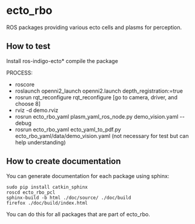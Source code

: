 # ecto_rbo

ROS packages providing various ecto cells and plasms for perception.

## How to test

Install ros-indigo-ecto*
compile the package

PROCESS:
- roscore
- roslaunch openni2_launch openni2.launch depth_registration:=true  
- rosrun rqt_reconfigure rqt_reconfigure [go to camera, driver, and choose 8]
- rviz -d demo.rviz
- rosrun ecto_rbo_yaml plasm_yaml_ros_node.py demo_vision.yaml --debug
- rosrun ecto_rbo_yaml ecto_yaml_to_pdf.py ecto_rbo_yaml/data/demo_vision.yaml (not necessary for test but can help understanding)

## How to create documentation

You can generate documentation for each package using sphinx:

```
sudo pip install catkin_sphinx
roscd ecto_rbo_pcl
sphinx-build -b html ./doc/source/ ./doc/build
firefox ./doc/build/index.html
```

You can do this for all packages that are part of ecto_rbo.

